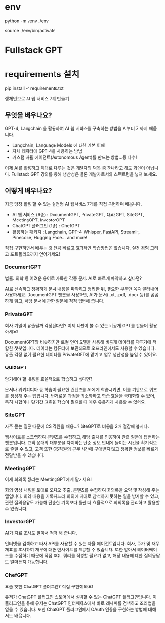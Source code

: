 # env

python -m venv ./env

source ./env/bin/activate

# Fullstack GPT

# requirements 설치

pip install -r requirements.txt

랭체인으로 AI 웹 서비스 7개 만들기

## 무엇을 배우나요?

GPT-4, Langchain 을 활용하여 AI 웹 서비스를 구축하는 방법을 A 부터 Z 까지 배웁니다.

- Langchain, Language Models 에 대한 기본 이해
- 자체 데이터에 GPT-4를 사용하는 방법
- 커스텀 자율 에이전트(Autonomous Agent)를 만드는 방법…등 다수!

이제 AI를 활용하고 제대로 다루는 것은 개발자의 덕목 중 하나라고 해도 과언이 아닙니다. Fullstack GPT 강의를 통해 생산성은 물론 개발자로서의 스펙트럼을 넓혀 보세요.

## 어떻게 배우나요?

지금 당장 활용 할 수 있는 실전형 AI 웹서비스 7개를 직접 구현하며 배웁니다.

- AI 웹 서비스 (6종) : DocumentGPT, PrivateGPT, QuizGPT, SiteGPT, MeetingGPT, InvestorGPT
- ChatGPT 플러그인 (1종) : ChefGPT
- 활용하는 패키지 : Langchain, GPT-4, Whisper, FastAPI, Streamlit, Pinecone, Hugging Face… and more!

직접 구현하면서 배우는 것 만큼 빠르고 효과적인 학습방법은 없습니다. 실전 경험 그리고 포트폴리오까지 얻어가세요!

### DocumentGPT

법률. 의학 등 어려운 용어로 가득한 각종 문서. AI로 빠르게 파악하고 싶다면?

AI로 신속하고 정확하게 문서 내용을 파악하고 정리한 뒤, 필요한 부분만 쏙쏙 골라내어 사용하세요. DocumentGPT 챗봇을 사용하면, AI가 문서(.txt, .pdf, .docx 등)를 꼼꼼하게 읽고, 해당 문서에 관한 질문에 척척 답변해 줍니다.

### PrivateGPT

회사 기밀이 유출될까 걱정된다면? 이제 나만이 볼 수 있는 비공개 GPT를 만들어 활용하세요!

DocumentGPT와 비슷하지만 로컬 언어 모델을 사용해 비공개 데이터를 다루기에 적합한 챗봇입니다. 데이터는 컴퓨터에 보관되므로 오프라인에서도 사용할 수 있습니다. 유출 걱정 없이 필요한 데이터를 PrivateGPT에 맡기고 업무 생산성을 높일 수 있어요.

### QuizGPT

암기해야 할 내용을 효율적으로 학습하고 싶다면?

문서나 위키피디아 등 학습이 필요한 컨텐츠를 AI에게 학습시키면, 이를 기반으로 퀴즈를 생성해 주는 앱입니다. 번거로운 과정을 최소화하고 학습 효율을 극대화할 수 있어, 특히 시험이나 단기간 고효율 학습이 필요할 때 매우 유용하게 사용할 수 있어요.

### SiteGPT

자주 묻는 질문 때문에 CS 직원을 채용...? SiteGPT로 비용을 2배 절감해 봅시다.

웹사이트를 스크랩하여 콘텐츠를 수집하고, 해당 출처를 인용하여 관련 질문에 답변하는 챗봇입니다. 고객 응대의 대부분을 차지하는 단순 정보 안내에 들이는 시간을 획기적으로 줄일 수 있고, 고객 또한 CS직원의 근무 시간에 구애받지 않고 정확한 정보를 빠르게 전달받을 수 있습니다.

### MeetingGPT

이제 회의록 정리는 MeetingGPT에게 맡기세요!

회의 영상 내용을 토대로 오디오 추출, 콘텐츠를 수집하여 회의록을 요약 및 작성해 주는 앱입니다. 회의 내용을 기록하느라 회의에 제대로 참석하지 못하는 일을 방지할 수 있고, 관련 질의응답도 가능해 단순한 기록보다 훨씬 더 효율적으로 회의록을 관리하고 활용할 수 있습니다.

### InvestorGPT

AI가 자료 조사도 알아서 척척 해 줍니다.

인터넷을 검색하고 타사 API를 사용할 수 있는 자율 에이전트입니다. 회사, 주가 및 재무제표를 조사하여 재무에 대한 인사이트를 제공할 수 있습니다. 또한 알아서 데이터베이스를 수집하기 때문에 직접 SQL 쿼리를 작성할 필요가 없고, 해당 내용에 대한 질의응답도 얼마든지 가능합니다.

### ChefGPT

요즘 핫한 ChatGPT 플러그인? 직접 구현해 봐요!

유저가 ChatGPT 플러그인 스토어에서 설치할 수 있는 ChatGPT 플러그인입니다. 이 플러그인을 통해 유저는 ChatGPT 인터페이스에서 바로 레시피를 검색하고 조리법을 얻을 수 있습니다. 또한 ChatGPT 플러그인에서 OAuth 인증을 구현하는 방법에 대해서도 배웁니다.
